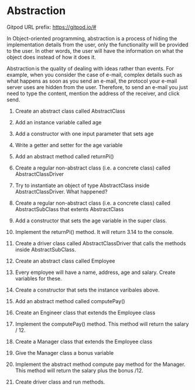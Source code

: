 # Abstraction

Gitpod URL prefix: https://gitpod.io/#

In Object-oriented programming, abstraction is a process of hiding the implementation details from the user, only the functionality will be provided to the user. In other words, the user will have the information on what the object does instead of how it does it. 

Abstraction is the quality of dealing with ideas rather than events. For example, when you consider the case of e-mail, complex details such as what happens as soon as you send an e-mail, the protocol your e-mail server uses are hidden from the user. Therefore, to send an e-mail you just need to type the content, mention the address of the receiver, and click send. 

1. Create an abstract class called AbstractClass 
2. Add an instance variable called age 
3. Add a constructor with one input parameter that sets age 
4. Write a getter and setter for the age variable
5. Add an abstract method called returnPi()
6. Create a regular non-abstract class (i.e. a concrete class) called AbstractClassDriver
7. Try to instantiate an object of type AbstractClass inside AbstractClassDriver. What happened?
8. Create a regular non-abstract class (i.e. a concrete class) called AbstractSubClass that extents AbstractClass 
9. Add a constructor that sets the age variable in the super class.
10. Implement the returnPi() method. It will return 3.14 to the console. 
11. Create a driver class called AbstractClassDriver that calls the methods inside AbstractSubClass.

1. Create an abstract class called Employee 
2. Every employee will have a name, address, age and salary. Create variables for these. 
3. Create a constructor that sets the instance varibales above. 
4. Add an abstract method called computePay() 
5. Create an Engineer class that extends the Employee class 
6. Implement the computePay() method. This method will return the salary / 12. 
7. Create a Manager class that extends the Employee class 
8. Give the Manager class a bonus variable 
9. Implement the abstract method compute pay method for the Manager. This method will return the salary plus the bonus /12.  
10. Create driver class and run methods. 

